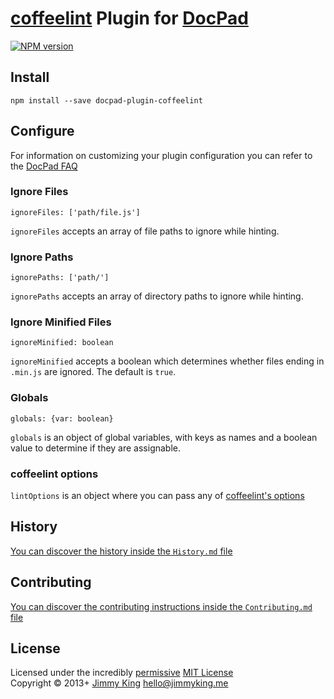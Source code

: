 # [coffeelint](http://www.coffeelint.org/) Plugin for [DocPad](https://docpad.org)

[![NPM version](https://badge.fury.io/js/docpad-plugin-coffeelint.png)](https://npmjs.org/package/docpad-plugin-coffeelint "View this project on NPM")

## Install
```
npm install --save docpad-plugin-coffeelint
```

## Configure
For information on customizing your plugin configuration you can refer to the [DocPad FAQ](https://github.com/bevry/docpad/wiki/FAQ)

### Ignore Files 
```
ignoreFiles: ['path/file.js']
```
`ignoreFiles` accepts an array of file paths to ignore while hinting.

### Ignore Paths
```
ignorePaths: ['path/']
```
`ignorePaths` accepts an array of directory paths to ignore while hinting.

### Ignore Minified Files
```
ignoreMinified: boolean
```
`ignoreMinified` accepts a boolean which determines whether files ending in `.min.js` are ignored. The default is `true`.

### Globals
```
globals: {var: boolean}
```
`globals` is an object of global variables, with keys as names and a boolean value to determine if they are assignable.


### coffeelint options
`lintOptions` is an object where you can pass any of [coffeelint's options](http://www.coffeelint.org/#options)

## History
[You can discover the history inside the `History.md` file](https://github.com/jking90/docpad-plugin-coffeelint/blob/master/History.md)


## Contributing
[You can discover the contributing instructions inside the `Contributing.md` file](https://github.com/jking90/docpad-plugin-coffeelint/blob/master/Contributing.md)


## License
Licensed under the incredibly [permissive](http://en.wikipedia.org/wiki/Permissive_free_software_licence) [MIT License](http://creativecommons.org/licenses/MIT/)
<br/>Copyright &copy; 2013+ [Jimmy King](http://jimmyking.me) <hello@jimmyking.me>
